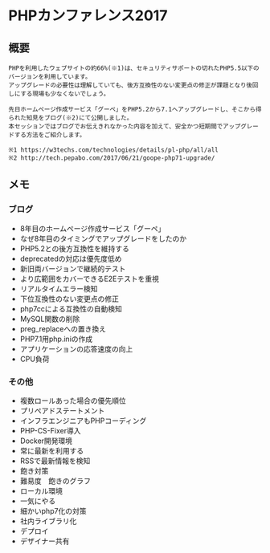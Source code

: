# PHPカンファレンス2017

## 概要
```
PHPを利用したウェブサイトの約66%(※1)は、セキュリティサポートの切れたPHP5.5以下のバージョンを利用しています。
アップグレードの必要性は理解していても、後方互換性のない変更点の修正が課題となり後回しにする現場も少なくないでしょう。

先日ホームページ作成サービス「グーペ」をPHP5.2から7.1へアップグレードし、そこから得られた知見をブログ(※2)にて公開しました。
本セッションではブログでお伝えきれなかった内容を加えて、安全かつ短期間でアップグレードする方法をご紹介します。

※1 https://w3techs.com/technologies/details/pl-php/all/all
※2 http://tech.pepabo.com/2017/06/21/goope-php71-upgrade/
```

## メモ
### ブログ
* 8年目のホームページ作成サービス「グーペ」
* なぜ8年目のタイミングでアップグレードをしたのか
* PHP5.2との後方互換性を維持する
* deprecatedの対応は優先度低め
* 新旧両バージョンで継続的テスト
* より広範囲をカバーできるE2Eテストを重視
* リアルタイムエラー検知
* 下位互換性のない変更点の修正
* php7ccによる互換性の自動検知
* MySQL関数の削除
* preg_replaceへの置き換え
* PHP7.1用php.iniの作成
* アプリケーションの応答速度の向上
* CPU負荷

### その他
* 複数ロールあった場合の優先順位
* プリペアドステートメント
* インフラエンジニアもPHPコーディング
* PHP-CS-Fixer導入
* Docker開発環境
* 常に最新を利用する
* RSSで最新情報を検知
* 飽き対策
* 難易度　飽きのグラフ
* ローカル環境
* 一気にやる
* 細かいphp7化の対策
* 社内ライブラリ化
* デプロイ
* デザイナー共有
